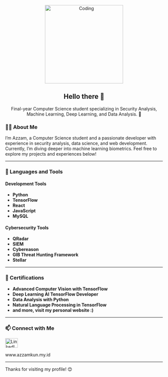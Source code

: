 <p align="center">
  <img alt="Coding" width="250" src="https://media.tenor.com/a2ckSILufD4AAAAC/attack-on-titan-aot.gif">
</p>

<h2 align="center">Hello there 👋</h2>
<p align="center">Final-year Computer Science student specializing in Security Analysis, Machine Learning, Deep Learning, and Data Analysis. 🚀</p>

### 👨‍💻 About Me
I’m Azzam, a Computer Science student and a passionate developer with experience in security analysis, data science, and web development. Currently, I’m diving deeper into machine learning biometrics. Feel free to explore my projects and experiences below!

---

### 🔨 Languages and Tools
#### Development Tools
- **Python**
- **TensorFlow**
- **React**
- **JavaScript**
- **MySQL**

#### Cybersecurity Tools
- **QRadar**
- **SIEM**
- **Cybereason**
- **GIB Threat Hunting Framework**
- **Stellar**

---

### 📜 Certifications
- **Advanced Computer Vision with TensorFlow**
- **Deep Learning AI TensorFlow Developer**
- **Data Analysis with Python**
- **Natural Language Processing in TensorFlow**
- **and more, visit my personal website :)**

---

### 📫 Connect with Me
<p align="left">
  <a href="https://linkedin.com/in/muh-azzam/" target="blank"><img align="center" src="https://raw.githubusercontent.com/rahuldkjain/github-profile-readme-generator/master/src/images/icons/Social/linked-in-alt.svg" alt="LinkedIn" height="30" width="40" /></a>
</p>
<p>
  www.azzamkun.my.id
</p>

---

Thanks for visiting my profile! 😊
